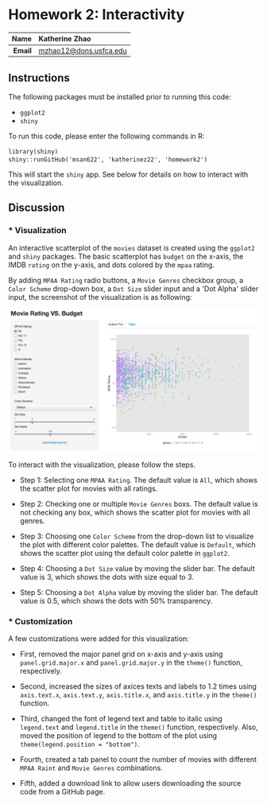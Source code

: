 Homework 2: Interactivity
==============================

| **Name**  | Katherine Zhao  |
|----------:|:-------------|
| **Email** | mzhao12@dons.usfca.edu |

## Instructions ##

The following packages must be installed prior to running this code:

- `ggplot2`
- `shiny`

To run this code, please enter the following commands in R:

```
library(shiny)
shiny::runGitHub('msan622', 'katherinez22', 'homework2')
```

This will start the `shiny` app. See below for details on how to interact with the visualization.


## Discussion ##

### * Visualization
An interactive scatterplot of the `movies` dataset is created using the `ggplot2` and `shiny` packages. The basic scatterplot has `budget` on the x-axis, the IMDB `rating` on the y-axis, and dots colored by the `mpaa` rating.

By adding `MPAA Rating` radio buttons, a `Movie Genres` checkbox group, a `Color Scheme` drop-down box, a `Dot Size` slider input and a 'Dot Alpha' slider input, the screenshot of the visualization is as following:

![IMAGE](shinyapp_customized.png)

To interact with the visualization, please follow the steps.

* Step 1: Selecting one `MPAA Rating`. The default value is `All`, which shows the scatter plot for movies with all ratings.

* Step 2: Checking one or multiple `Movie Genres` boxs. The default value is not checking any box, which shows the scatter plot for movies with all genres.

* Step 3: Choosing one `Color Scheme` from the drop-down list to visualize the plot with different color palettes. The default value is `Default`, which shows the scatter plot using the default color palette in `ggplot2`.

* Step 4: Choosing a `Dot Size` value by moving the slider bar. The default value is 3, which shows the dots with size equal to 3.

* Step 5: Choosing a `Dot Alpha` value by moving the slider bar. The default value is 0.5, which shows the dots with 50% transparency.

### * Customization
A few customizations were added for this visualization:

* First, removed the major panel grid on x-axis and y-axis using `panel.grid.major.x` and `panel.grid.major.y` in the `theme()` function, respectively. 

* Second, increased the sizes of axices texts and labels to 1.2 times using `axis.text.x`, `axis.text.y`, `axis.title.x`, 
and `axis.title.y` in the `theme()` function.

* Third, changed the font of legend text and table to italic using `legend.text` and `legend.title` in the `theme()` function, respectively. Also, moved the position of legend to the bottom of the plot using `theme(legend.position = "bottom")`.

* Fourth, created a tab panel to count the number of movies with different `MPAA Raint` and `Movie Genres` combinations.

* Fifth, added a download link to allow users downloading the source code from a GitHub page. 

